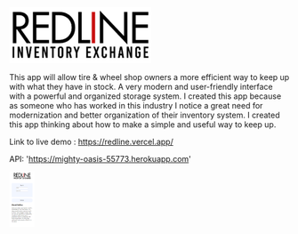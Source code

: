 <img src='./src/images/logo.png' height=100 >

This app will allow tire & wheel shop owners a more efficient way to keep up with what they have in stock.
A very modern and user-friendly interface with a powerful and organized storage system. I created this app
because as someone who has worked in this industry I notice a great need for modernization and better organization of their inventory system. I created this app thinking about how to make a simple and useful way to keep up.


Link to live demo : https://redline.vercel.app/

API: 'https://mighty-oasis-55773.herokuapp.com'


<img src='./src/images/1.png' height=100 >
